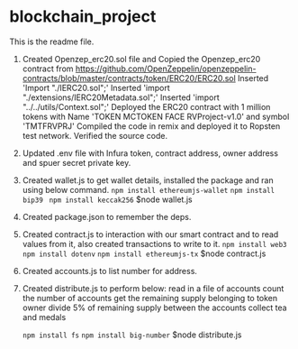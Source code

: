 # blockchain_project
This is the readme file.

1. Created Openzep_erc20.sol file and 
    Copied the Openzep_erc20 contract from https://github.com/OpenZeppelin/openzeppelin-contracts/blob/master/contracts/token/ERC20/ERC20.sol
    Inserted 'Import "./IERC20.sol";'
    Inserted 'import "./extensions/IERC20Metadata.sol";'
    Inserted 'import "../../utils/Context.sol";'
    Deployed the ERC20 contract with 1 million tokens with Name 'TOKEN MCTOKEN FACE RVProject-v1.0' and symbol 'TMTFRVPRJ'
    Compiled the code in remix and deployed it to Ropsten test network.
    Verified the source code.

2. Updated .env file with Infura token, contract address, owner address and spuer secret private key.

3. Created wallet.js to get wallet details, installed the package and ran using below command.
    ```npm install ethereumjs-wallet```
    ```npm install bip39```
   ``` npm install keccak256```
    $node wallet.js

4. Created package.json to remember the deps.

5. Created contract.js to interaction with our smart contract and to read values from it, also created transactions to write to it.
    ```npm install web3```
    ```npm install dotenv```
    ```npm install ethereumjs-tx```
    $node contract.js

6. Created accounts.js to list number for address.

7. Created distribute.js to perform below:
    read in a file of accounts
    count the number of accounts
    get the remaining supply belonging to token owner
    divide 5% of remaining supply between the accounts
    collect tea and medals

    ```npm install fs```
    ```npm install big-number```
    $node distribute.js